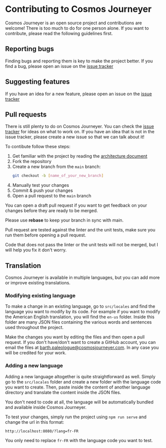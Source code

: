 # Contributing to Cosmos Journeyer

Cosmos Journeyer is an open source project and contributions are welcome! There is too much to do for one person alone. If you want to contribute, please read the following guidelines first.

## Reporting bugs

Finding bugs and reporting them is key to make the project better. If you find a bug, please open an issue on the [issue tracker](https://github.com/BarthPaleologue/CosmosJourneyer/issues/new?assignees=&labels=&projects=&template=bug_report.md&title=)

## Suggesting features

If you have an idea for a new feature, please open an issue on the [issue tracker](https://github.com/BarthPaleologue/CosmosJourneyer/issues/new?assignees=&labels=&projects=&template=feature_request.md&title=)

## Pull requests

There is still plenty to do on Cosmos Journeyer. You can check the [issue tracker](https://github.com/BarthPaleologue/CosmosJourneyer/issues) for ideas on what to work on. If you have an idea that is not in the issue tracker, please create a new issue so that we can talk about it!

To contibute follow these steps:

1. Get familiar with the project by reading the [architecture document](ARCHITECTURE.md)
2. Fork the repository
3. Create a new branch from the `main` branch:
    ```sh
    git checkout -b [name_of_your_new_branch]
    ```
4. Manually test your changes
5. Commit & push your changes
6. Open a pull request to the `main` branch

You can open a draft pull request if you want to get feedback on your changes before they are ready to be merged.

Please use **rebase** to keep your branch in sync with main.

Pull request are tested against the linter and the unit tests, make sure you run them before opening a pull request.

Code that does not pass the linter or the unit tests will not be merged, but I will help you fix it don't worry.

## Translation

Cosmos Journeyer is available in multiple languages, but you can add more or improve existing translations.

### Modifying existing language

To make a change in an existing language, go to `src/locales` and find the language you want to modify by its code.
For example if you want to modify the American English translation, you will find the `en-us` folder.
Inside this folder are many JSON files containing the various words and sentences used throughout the project.

Make the changes you want by editing the files and then open a pull request. If you don't have/don't want to create a GitHub account, you can email the files at
[barth.paleologue@cosmosjourneyer.com](mailto:barth.paleologue@cosmosjourneyer.com). In any case you will be credited for your work.

### Adding a new language

Adding a new language altogether is quite straightforward as well. Simply go to the `src/locales` folder and create a new folder with the language code you want to create.
Then, paste inside the content of another language directory and translate the content inside the JSON files.

You don't need to code at all, the language will be automatically bundled and available inside Cosmos Journeyer.

To test your changes, simply run the project using `npm run serve` and change the url in this format:

```
http://localhost:8080/?lang=fr-FR
```

You only need to replace `fr-FR` with the language code you want to test.
